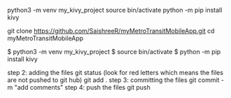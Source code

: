 python3 -m venv my_kivy_project
source bin/activate
python -m pip install kivy


git clone https://github.com/SaishreeR/myMetroTransitMobileApp.git
cd myMetroTransitMobileApp


$ python3 -m venv my_kivy_project
$ source bin/activate
$ python -m pip install kivy

step 2: adding the files
git status (look for red letters which means the files are not pushed to git hub)
git add .
step 3: committing the files
git commit -m "add comments"
step 4: push the files
git push
